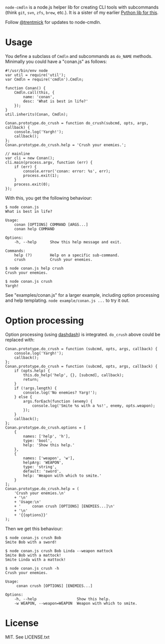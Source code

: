 `node-cmdln` is a node.js helper lib for creating CLI tools with subcommands
(think `git`, `svn`, `zfs`, `brew`, etc.). It is a sister of my earlier
[Python lib for this](https://github.com/trentm/cmdln).

Follow <a href="https://twitter.com/intent/user?screen_name=trentmick" target="_blank">@trentmick</a>
for updates to node-cmdln.


# Usage

You define a subclass of `Cmdln` and subcommands as `do_NAME` methods.
Minimally you could have a "conan.js" as follows:

    #!/usr/bin/env node
    var util = require('util');
    var Cmdln = require('cmdln').Cmdln;

    function Conan() {
        Cmdln.call(this, {
            name: 'conan',
            desc: 'What is best in life?'
        });
    }
    util.inherits(Conan, Cmdln);

    Conan.prototype.do_crush = function do_crush(subcmd, opts, args, callback) {
        console.log('Yargh!');
        callback();
    };
    Conan.prototype.do_crush.help = 'Crush your enemies.';

    // mainline
    var cli = new Conan();
    cli.main(process.argv, function (err) {
        if (err) {
            console.error('conan: error: %s', err);
            process.exit(1);
        }
        process.exit(0);
    });

With this, you get the following behaviour:

    $ node conan.js
    What is best in life?

    Usage:
        conan [OPTIONS] COMMAND [ARGS...]
        conan help COMMAND

    Options:
        -h, --help      Show this help message and exit.

    Commands:
        help (?)        Help on a specific sub-command.
        crush           Crush your enemies.

    $ node conan.js help crush
    Crush your enemies.

    $ node conan.js crush
    Yargh!


See "examples/conan.js" for a larger example, including option processing
and help templating. `node example/conan.js ...` to try it out.


# Option processing

Option processing (using [dashdash](https://github.com/trentm/node-dashdash))
is integrated. `do_crush` above could be replaced with:

    Conan.prototype.do_crush = function (subcmd, opts, args, callback) {
        console.log('Yargh!');
        callback();
    };
    Conan.prototype.do_crush = function (subcmd, opts, args, callback) {
        if (opts.help) {
            this.do_help('help', {}, [subcmd], callback);
            return;
        }
        if (!args.length) {
            console.log('No enemies? Yarg!');
        } else {
            args.forEach(function (enemy) {
                console.log('Smite %s with a %s!', enemy, opts.weapon);
            });
        }
        callback();
    };
    Conan.prototype.do_crush.options = [
        {
            names: ['help', 'h'],
            type: 'bool',
            help: 'Show this help.'
        },
        {
            names: ['weapon', 'w'],
            helpArg: 'WEAPON',
            type: 'string',
            default: 'sword',
            help: 'Weapon with which to smite.'
        }
    ];
    Conan.prototype.do_crush.help = (
        'Crush your enemies.\n'
        + '\n'
        + 'Usage:\n'
        + '     conan crush [OPTIONS] [ENEMIES...]\n'
        + '\n'
        + '{{options}}'
    );

Then we get this behaviour:

    $ node conan.js crush Bob
    Smite Bob with a sword!

    $ node conan.js crush Bob Linda --weapon mattock
    Smite Bob with a mattock!
    Smite Linda with a mattock!

    $ node conan.js crush -h
    Crush your enemies.

    Usage:
         conan crush [OPTIONS] [ENEMIES...]

    Options:
        -h, --help                  Show this help.
        -w WEAPON, --weapon=WEAPON  Weapon with which to smite.


# License

MIT. See LICENSE.txt
